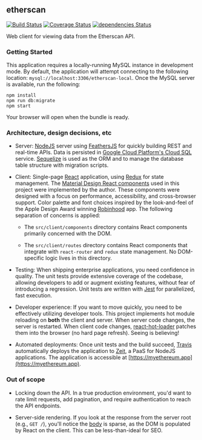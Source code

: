 ## etherscan

[![Build Status](https://travis-ci.org/petermikitsh/myethereumapp.svg?branch=master)](https://travis-ci.org/petermikitsh/myethereumapp) [![Coverage Status](https://coveralls.io/repos/github/petermikitsh/myethereumapp/badge.svg?branch=master)](https://coveralls.io/github/petermikitsh/myethereumapp?branch=master) [![dependencies Status](https://david-dm.org/petermikitsh/myethereumapp/status.svg)](https://david-dm.org/petermikitsh/myethereumapp)

Web client for viewing data from the Etherscan API.

### Getting Started

This application requires a locally-running MySQL instance in development mode. By default, the application will attempt connecting to the following location: `mysql://localhost:3306/etherscan-local`. Once the MySQL server is available, run the following:

```
npm install
npm run db:migrate
npm start
```

Your browser will open when the bundle is ready.

### Architecture, design decisions, etc

- Server: [NodeJS](https://nodejs.org/en/) server using [FeathersJS](https://feathersjs.com/) for quickly building REST and real-time APIs. Data is persisted in [Google Cloud Platform's Cloud SQL](https://cloud.google.com/sql/) service. [Sequelize](https://github.com/sequelize/sequelize) is used as the ORM and to manage the database table structure with migration scripts.

- Client: Single-page [React](https://reactjs.org/) application, using [Redux](https://redux.js.org/) for state management. The [Material Design React components](https://github.com/collegepulse/material-react-components) used in this project were implemented by the author. These components were designed with a focus on performance, accessibility, and cross-browser support. Color palette and font choices inspired by the look-and-feel of the Apple Design Award winning [Robinhood](https://robinhood.com/) app. The following separation of concerns is applied:

  - The `src/client/components` directory contains React components primarily concerned with the DOM.

  - The `src/client/routes` directory contains React components that integrate with `react-router` and `redux` state management. No DOM-specific logic lives in this directory.

- Testing: When shipping enterprise applications, you need confidence in quality. The unit tests provide extensive coverage of the codebase, allowing developers to add or augment existing features, without fear of introducing a regression. Unit tests are written with [Jest](https://jestjs.io/) for parallelized, fast execution.

- Developer experience: If you want to move quickly, you need to be effectively utilizing developer tools. This project implements hot module reloading on **both** the client and server. When server code changes, the server is restarted. When client code changes, [react-hot-loader](https://github.com/gaearon/react-hot-loader) patches them into the browser (no hard page refresh). Seeing is believing!

- Automated deployments: Once unit tests and the build succeed, [Travis](https://travis-ci.org/petermikitsh/myethereumapp) automatically deploys the application to [Zeit](https://zeit.co/), a PaaS for NodeJS applications. The application is accessible at [https://myethereum.app](https://myethereum.app).

### Out of scope

- Locking down the API. In a true production environment, you'd want to rate limit requests, add pagination, and require authentication to reach the API endpoints.

- Server-side rendering. If you look at the response from the server root (e.g., `GET /`), you'll notice the [body](https://github.com/petermikitsh/myethereumapp/blob/master/src/server/services/render/index.js) is sparse, as the DOM is populated by React on the client. This can be less-than-ideal for SEO.
